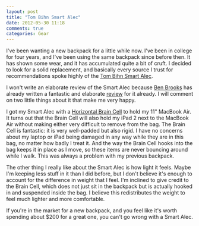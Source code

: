 ```yaml
---
layout: post
title: "Tom Bihn Smart Alec"
date: 2012-05-30 11:18
comments: true
categories: Gear
---
```


I've been wanting a new backpack for a little while now. I've been in college for four years, and I've been using the same backpack since before then. It has shown some wear, and it has accumulated quite a bit of cruft. I decided to look for a solid replacement, and basically every source I trust for recommendations spoke highly of the [Tom Bihn Smart Alec][sa].

[sa]: http://www.tombihn.com/page/001/PROD/300/TB0103

<!--more-->

I won't write an elaborate review of the Smart Alec because [Ben Brooks][bb] has already written a fantastic and elaborate [review][] for it already. I will comment on two little things about it that make me very happy.

[bb]: http://brooksreview.net
[review]: http://brooksreview.net/2011/12/backpacks-my-bff/

I got my Smart Alec with a [Horizontal Brain Cell][bc] to hold my 11" MacBook Air. It turns out that the Brain Cell will also hold my iPad 2 next to the MacBook Air without making either very difficult to remove from the bag. The Brain Cell is fantastic: it is very well-padded but also rigid. I have no concerns about my laptop or iPad being damaged in any way while they are in this bag, no matter how badly I treat it. And the way the Brain Cell hooks into the bag keeps it in place as I move, so these items are never bouncing around while I walk. This was always a problem with my previous backpack.

[bc]: http://www.tombihn.com/Merchant2/merchant.mvc?Screen=PROD&Store_Code=001&Product_Code=TB0300

The other thing I really like about the Smart Alec is how light it feels. Maybe I'm keeping less stuff in it than I did before, but I don't believe it's enough to account for the difference in weight that I feel. I'm inclined to give credit to the Brain Cell, which does not just sit in the backpack but is actually hooked in and suspended inside the bag. I believe this redistributes the weight to feel much lighter and more comfortable.

If you're in the market for a new backpack, and you feel like it's worth spending about $200 for a great one, you can't go wrong with a Smart Alec.